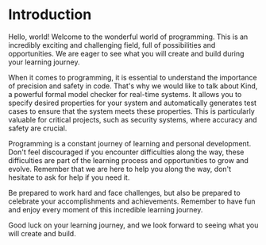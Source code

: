 # Introduction

Hello, world! Welcome to the wonderful world of programming. This is an incredibly exciting and challenging field, full of possibilities and opportunities. We are eager to see what you will create and build during your learning journey.

When it comes to programming, it is essential to understand the importance of precision and safety in code. That's why we would like to talk about Kind, a powerful formal model checker for real-time systems. It allows you to specify desired properties for your system and automatically generates test cases to ensure that the system meets these properties. This is particularly valuable for critical projects, such as security systems, where accuracy and safety are crucial.

Programming is a constant journey of learning and personal development. Don't feel discouraged if you encounter difficulties along the way, these difficulties are part of the learning process and opportunities to grow and evolve. Remember that we are here to help you along the way, don't hesitate to ask for help if you need it.

Be prepared to work hard and face challenges, but also be prepared to celebrate your accomplishments and achievements. Remember to have fun and enjoy every moment of this incredible learning journey.

Good luck on your learning journey, and we look forward to seeing what you will create and build.
